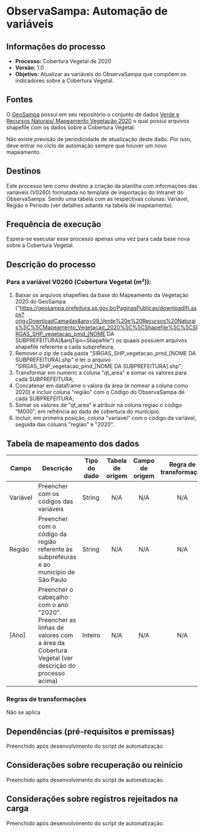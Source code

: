 # ObservaSampa: Automação de variáveis 
## Informações do processo
* **Processo:** Cobertura Vegetal de 2020
* **Versão:** 1.0
* **Objetivo:** Atualizar as variáveis do ObservaSampa que compõem os indicadores sobre a Cobertura Vegetal.

## Fontes
O [GeoSampa](https://geosampa.prefeitura.sp.gov.br/PaginasPublicas/_SBC.aspx#) possui em seu repositório o conjunto de dados [Verde e Recursos Naturais/ Mapeamento Vegetação 2020](http://mapas.geosampa.prodam/PaginasPublicas/downloadIfr.aspx?orig=DownloadCamadas&arq=09_Verde%20e%20Recursos%20Naturais%5C%5CMapeamento_Vegetacao_2020%5C%5CShapefile) o qual possui arquivos shapefile com os dados sobre a Cobertura Vegetal.

Não existe previsão de periodicidade de atualização deste dado. Por isso, deve entrar no ciclo de automação sempre que houver um novo mapeamento.

## Destinos

Este processo tem como destino a criação da planilha com informações das variáveis (V0260) formatada no template de importação do Intranet do ObservaSampa. Sendo uma tabela com as respectivas colunas: Variável, Região e Período (ver detalhes adiante na tabela de mapeamento).

## Frequência de execução

Espera-se executar esse processo apenas uma vez para cada base nova sobre a Cobertura Vegetal.

## Descrição do processo

### Para a variável V0260 (Cobertura Vegetal (m²)): 
1. Baixar os arquivos shapefiles da base do Mapeamento da Vegetação 2020 do GeoSampa ("https://geosampa.prefeitura.sp.gov.br/PaginasPublicas/downloadIfr.aspx?orig=DownloadCamadas&arq=09_Verde%20e%20Recursos%20Naturais%5C%5CMapeamento_Vegetacao_2020%5C%5CShapefile%5C%5CSIRGAS_SHP_vegetacao_pmd_[NOME DA SUBPREFEITURA]&arqTipo=Shapefile") os quaais possuem arquivos shapefile referente a cada subprefeura; 
2. Remover o zip de cada pasta "SIRGAS_SHP_vegetacao_pmd_[NOME DA SUBPREFEITURA].shp" e ler o arquivo "SIRGAS_SHP_vegetacao_pmd_[NOME DA SUBPREFEITURA].shp";
3. Transformar em numeric a coluna "qt_area" e somar os valores para cada SUBPREFEITURA;
4. Concatenar em dataframe o valora da área (e nomear a coluna como 2020) e incluir coluna "região" com o Código do ObservaSampa de cada SUBPREFEITURA; 
5. Somar os valores de "qt_area" e atribuir na coluna regiao o código "M000", em refrência ao dado de cobertura do município.
6. Incluir, em primeira posição, coluna "variavel" com o código da variável, seguida das coluans "regiao" e "2020".


## Tabela de mapeamento dos dados

| Campo | Descrição | Tipo do dado | Tabela de origem | Campo de origem | Regra de transformação |
| ----- | --------- | ------------ | :--------------: | :-------------: | :--------------------: |
| Variável | Preencher com os códigos das variáveis | String | N/A | N/A | N/A |
| Região | Preencher com o código da região referente às subprefeuras e ao município de São Paulo | String | N/A | N/A | N/A |
| [Ano] | Preencher o cabeçalho com o ano "2020". Preencher as linhas de valores com a área da Cobertura Vegetal (ver descrição do processo acima) | Inteiro | N/A | N/A | N/A |

### Regras de transformações
Não se aplica

## Dependências (pré-requisitos e premissas)
Preenchido após desenvolvimento do script de automatização.

## Considerações sobre recuperação ou reinício
Preenchido após desenvolvimento do script de automatização.

## Considerações sobre registros rejeitados na carga
Preenchido após desenvolvimento do script de automatização.
